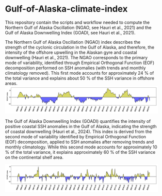 # Gulf-of-Alaska-climate-index
This repository contain the scripts and workflow needed to compute the Northern Gulf of Alaska Oscillation (NGAO, see Hauri et al., 2021)   and the Gulf of Alaska Downwelling Index (GOADI, see Hauri et al., 2021). 


The Northern Gulf of Alaska Oscillation (NGAO) index describes the strength of the cyclonic circulation in the Gulf of Alaska, and therefore, the intensity of the offshore upwelling in the Alaskan gyre and coastal downwelling (Hauri et al., 2021). The NGAO corresponds to the primary mode of variability, identified through Empirical Orthogonal Function (EOF) decomposition performed on SSH anomalies (with trends and monthly climatology removed). This first mode accounts for approximately 24 % of the total variance and explains about 50 % of the SSH variance in offshore areas.
![NGAO index](NGAO_mon.png)


The Gulf of Alaska Downwelling Index (GOADI) quantifies the intensity of positive coastal SSH anomalies in the Gulf of Alaska, indicating the strength of coastal downwelling (Hauri et al., 2024). This index is derived from the second mode of variability identified by Empirical Orthogonal Function (EOF) decomposition, applied to SSH anomalies after removing trends and monthly climatology. While this second mode accounts for approximately 10 % of the total variance, it explains approximately 60 % of the SSH variance on the continental shelf area.

![GOADI index](GOADI_mon.png)

